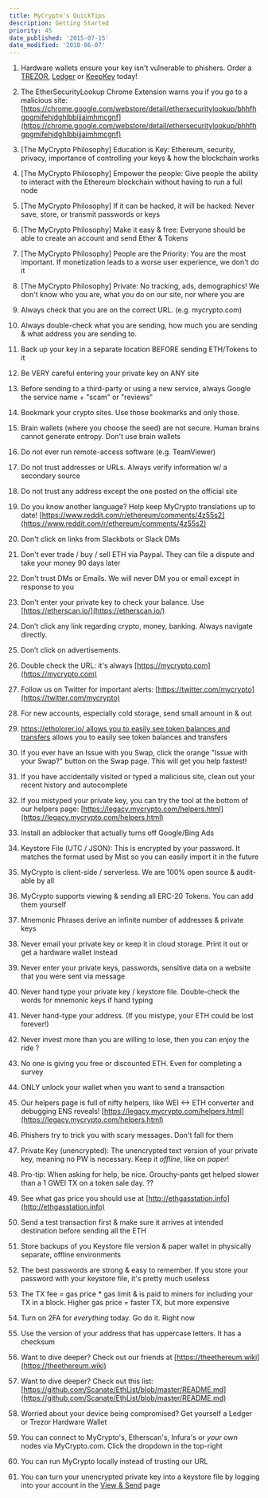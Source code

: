 ```yaml
---
title: MyCrypto's QuickTips
description: Getting Started
priority: 45
date_published: '2015-07-15'
date_modified: '2018-06-07'
---
```




1. Hardware wallets ensure your key isn't vulnerable to phishers. Order a [TREZOR](https://shop.trezor.io/), [Ledger](https://www.ledgerwallet.com/products/?utm_source=&utm_medium=affiliate&utm_campaign=1985&utm_content=) or [KeepKey](https://www.keepkey.com/?source=hasoffers) today!

2. The EtherSecurityLookup Chrome Extension warns you if you go to a malicious site: [https://chrome.google.com/webstore/detail/ethersecuritylookup/bhhfhgpgmifehjdghlbbijjaimhmcgnf](https://chrome.google.com/webstore/detail/ethersecuritylookup/bhhfhgpgmifehjdghlbbijjaimhmcgnf)

3. [The MyCrypto Philosophy] Education is Key: Ethereum, security, privacy, importance of controlling your keys & how the blockchain works

4. [The MyCrypto Philosophy] Empower the people: Give people the ability to interact with the Ethereum blockchain without having to run a full node

5. [The MyCrypto Philosophy] If it can be hacked, it will be hacked: Never save, store, or transmit passwords or keys

6. [The MyCrypto Philosophy] Make it easy & free: Everyone should be able to create an account and send Ether & Tokens

7. [The MyCrypto Philosophy] People are the Priority: You are the most important. If monetization leads to a worse user experience, we don't do it

8. [The MyCrypto Philosophy] Private: No tracking, ads, demographics! We don't know who you are, what you do on our site, nor where you are

9. Always check that you are on the correct URL. (e.g. mycrypto.com)

10. Always double-check what you are sending, how much you are sending & what address you are sending to.

11. Back up your key in a separate location BEFORE sending ETH/Tokens to it

12. Be VERY careful entering your private key on ANY site

13. Before sending to a third-party or using a new service, always Google the service name + "scam" or "reviews"

14. Bookmark your crypto sites. Use those bookmarks and only those.

15. Brain wallets (where you choose the seed) are not secure. Human brains cannot generate entropy. Don't use brain wallets

16. Do not ever run remote-access software (e.g. TeamViewer)

17. Do not trust addresses or URLs. Always verify information w/ a secondary source

18. Do not trust any address except the one posted on the official site

19. Do you know another language? Help keep MyCrypto translations up to date! [https://www.reddit.com/r/ethereum/comments/4z55s2](https://www.reddit.com/r/ethereum/comments/4z55s2)

20. Don't click on links from Slackbots or Slack DMs

21. Don't ever trade / buy / sell ETH via Paypal. They can file a dispute and take your money 90 days later

22. Don't trust DMs or Emails. We will never DM you or email except in response to you

23. Don't enter your private key to check your balance. Use [https://etherscan.io/](https://etherscan.io/)

24. Don’t click any link regarding crypto, money, banking. Always navigate directly.

25. Don’t click on advertisements.

26. Double check the URL: it's always [https://mycrypto.com](https://mycrypto.com)

27. Follow us on Twitter for important alerts: [https://twitter.com/mycrypto](https://twitter.com/mycrypto)

28. For new accounts, especially cold storage, send small amount in & out

29. [https://ethplorer.io/ allows you to easily see token balances and transfers](https://ethplorer.io/) allows you to easily see token balances and transfers

30. If you ever have an Issue with you Swap, click the orange "Issue with your Swap?" button on the Swap page. This will get you help fastest!

31. If you have accidentally visited or typed a malicious site, clean out your recent history and autocomplete

32. If you mistyped your private key, you can try the tool at the bottom of our helpers page: [https://legacy.mycrypto.com/helpers.html](https://legacy.mycrypto.com/helpers.html)

33. Install an adblocker that actually turns off Google/Bing Ads

34. Keystore File (UTC / JSON): This is encrypted by your password. It matches the format used by Mist so you can easily import it in the future

35. MyCrypto is client-side / serverless. We are 100% open source & audit-able by all

36. MyCrypto supports viewing & sending all ERC-20 Tokens. You can add them yourself

37. Mnemonic Phrases derive an infinite number of addresses & private keys

38. Never email your private key or keep it in cloud storage. Print it out or get a hardware wallet instead

39. Never enter your private keys, passwords, sensitive data on a website that you were sent via message

40. Never hand type your private key / keystore file. Double-check the words for mnemonic keys if hand typing

41. Never hand-type your address. (If you mistype, your ETH could be lost forever!)

42. Never invest more than you are willing to lose, then you can enjoy the ride ?

43. No one is giving you free or discounted ETH. Even for completing a survey

44. ONLY unlock your wallet when you want to send a transaction

45. Our helpers page is full of nifty helpers, like WEI <-> ETH converter and debugging ENS reveals! [https://legacy.mycrypto.com/helpers.html](https://legacy.mycrypto.com/helpers.html)

46. Phishers try to trick you with scary messages. Don't fall for them

47. Private Key (unencrypted): The unencrypted text version of your private key, meaning no PW is necessary. Keep it *offline*, like on *paper*!

48. Pro-tip: When asking for help, be nice. Grouchy-pants get helped slower than a 1 GWEI TX on a token sale day. ??

49. See what gas price you should use at [http://ethgasstation.info](http://ethgasstation.info)

50. Send a test transaction first & make sure it arrives at intended destination before sending all the ETH

51. Store backups of you Keystore file version & paper wallet in physically separate, offline environments

52. The best passwords are strong & easy to remember. If you store your password with your keystore file, it's pretty much useless

53. The TX fee = gas price * gas limit & is paid to miners for including your TX in a block. Higher gas price = faster TX, but more expensive

54. Turn on 2FA for *everything* today. Go do it. Right now

55. Use the version of your address that has uppercase letters. It has a checksum

56. Want to dive deeper? Check out our friends at [https://theethereum.wiki](https://theethereum.wiki)

57. Want to dive deeper? Check out this list: [https://github.com/Scanate/EthList/blob/master/README.md](https://github.com/Scanate/EthList/blob/master/README.md)

58. Worried about your device being compromised? Get yourself a Ledger or Trezor Hardware Wallet

59. You can connect to MyCrypto's, Etherscan's, Infura's or *your own* nodes via MyCrypto.com. Click the dropdown in the top-right

60. You can run MyCrypto locally instead of trusting our URL

61. You can turn your unencrypted private key into a keystore file by logging into your account in the [View & Send](https://mycrypto.com/account) page
